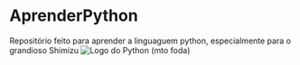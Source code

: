 # AprenderPython
Repositório feito para aprender a linguaguem python, especialmente para o grandioso Shimizu
![Logo do Python (mto foda)](https://upload.wikimedia.org/wikipedia/commons/thumb/c/c3/Python-logo-notext.svg/800px-Python-logo-notext.svg.png)
